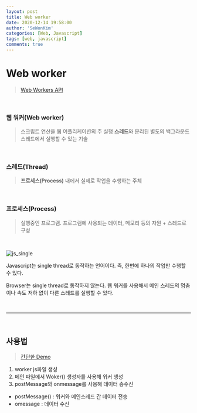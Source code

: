 ```yaml
---
layout: post
title: Web worker 
date: 2020-12-14 19:58:00
author: 'SeWonKim'
categories: [Web, Javascript]
tags: [web, javascript]
comments: true
---
```


# Web worker

> [Web Workers API](https://developer.mozilla.org/ko/docs/Web/API/Web_Workers_API)

&nbsp; 

### 웹 워커(Web worker)

> 스크립트 연산을 웹 어플리케이션의 주 실행 **스레드**와 분리된 별도의 백그라운드 스레드에서 실행할 수 있는 기술

&nbsp;

### 스레드(Thread)

> **프로세스(Process)** 내에서 실제로 작업을 수행하는 주체

&nbsp;  

### 프로세스(Process)

> 실행중인 프로그램. 프로그램에 사용되는 데이터, 메모리 등의 자원 + 스레드로 구성

&nbsp;

![js_single](https://miro.medium.com/max/700/1*FA9NGxNB6-v1oI2qGEtlRQ.png)

Javascript는 single thread로 동작하는 언어이다. 즉, 한번에 하나의 작업만 수행할 수 있다.        

Browser는 single thread로 동작하지 않는다. 웹 워커를 사용해서 메인 스레드의 멈춤이나 속도 저하 없이 다른 스레드를 실행할 수 있다. 

&nbsp;
&nbsp;

--- 

&nbsp;
&nbsp;

## 사용법

> [간단한 Demo](https://github.com/mdn/simple-web-worker)

1. worker js파일 생성
2. 메인 파일에서 Woker() 생성자를 사용해 워커 생성
3. postMessage와 onmessage를 사용해 데이터 송수신

- postMessage() : 워커와 메인스레드 간 데이터 전송
- omessage : 데이터 수신

